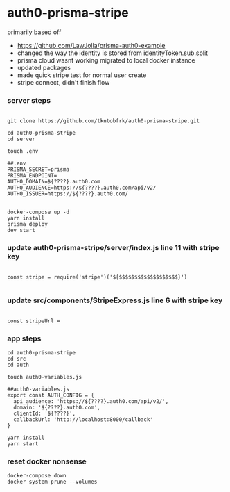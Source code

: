 # auth0-prisma-stripe

primarily based off
* https://github.com/LawJolla/prisma-auth0-example
* changed the way the identity is stored from identityToken.sub.split
* prisma cloud wasnt working migrated to local docker instance
* updated packages
* made quick stripe test for normal user create
* stripe connect, didn't finish flow



### server steps
````

git clone https://github.com/tkntobfrk/auth0-prisma-stripe.git

cd auth0-prisma-stripe
cd server

touch .env

##.env
PRISMA_SECRET=prisma
PRISMA_ENDPOINT=
AUTH0_DOMAIN=${????}.auth0.com
AUTH0_AUDIENCE=https://${????}.auth0.com/api/v2/
AUTH0_ISSUER=https://${????}.auth0.com/


docker-compose up -d
yarn install
prisma deploy
dev start

````

### update auth0-prisma-stripe/server/index.js line 11 with stripe key
````

const stripe = require('stripe')('${$$$$$$$$$$$$$$$$$$$}')


````

### update src/components/StripeExpress.js line 6 with stripe key
````

const stripeUrl =

````


### app steps

````
cd auth0-prisma-stripe
cd src
cd auth

touch auth0-variables.js

##auth0-variables.js
export const AUTH_CONFIG = {
  api_audience: 'https://${????}.auth0.com/api/v2/',
  domain: '${????}.auth0.com',
  clientId: '${????}',
  callbackUrl: 'http://localhost:8000/callback'
}

yarn install
yarn start

````

### reset docker nonsense
````
docker-compose down
docker system prune --volumes
````
